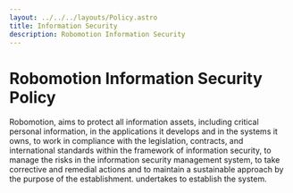 ```yaml
---
layout: ../../../layouts/Policy.astro
title: Information Security
description: Robomotion Information Security
---
```


# Robomotion Information Security Policy

Robomotion, aims to protect all information assets, including critical personal information, in the applications it develops and in the systems it owns, to work in compliance with the legislation, contracts, and international standards within the framework of information security, to manage the risks in the information security management system, to take corrective and remedial actions and to maintain a sustainable approach by the purpose of the establishment. undertakes to establish the system.
